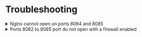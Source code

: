 # Troubleshooting



<details>

<summary>Nginx cannot open on ports 8084 and 8085</summary>

Sometimes, an SELinux configuration issue can prevent Nginx from opening on ports 8084 and 8085. To correct this issue, complete the following steps:

1. Validate that the port is not in the list of managed HTTP ports by running `semanage port -l`.  You should get the following output:

```sh
$ semanage port -l | grep http_port_t
http_port_t                tcp      80, 81, 443, 488, 8008, 8009, 8443, 9000
```

2. Add the port for Nginx to bind to, for example, 8084, using the following command:

```sh
$ semanage port -a -t http_port_t  -p tcp 8084
```

3. Validate that the port is listed using the following command:

{% code overflow="wrap" %}
```sh
$ semanage port -l | grep http_port_t
http_port_t                tcp      8084, 80, 81, 443, 488, 8008, 8009, 8443, 9000

```
{% endcode %}

4. Restart Nginx.

</details>

<details>

<summary>Ports 8082 to 8085 port do not open with a firewall enabled</summary>

If you have a firewall enabled on your Operating System (OS), you must open the APIM port through the firewall.&#x20;

To open ports 8082 to 8085 through the firewall, use the following command:

```bash
 sudo firewall-cmd --add-port=8082-8085/tcp
```

</details>
